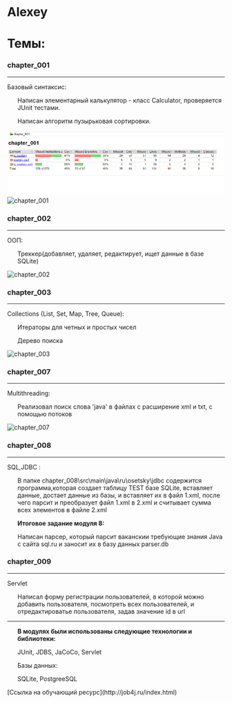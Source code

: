 ﻿# Alexey

Темы:
========================================================================================
### chapter_001
----------------------------------------------------------------------------------------
Базовый синтаксис:
<ul> Написан элементарный калькулятор - класс Calculator, проверяется JUnit тестами. </ul>
<ul> Написан алгоритм пузырьковая сортировки. </ul>

![chapter_001](/imagesForReadme/chapter_001.png)
![chapter_001](https://user-images.githubusercontent.com/19537611/39668254-47a9dde8-50d1-11e8-99da-e0cca85e0ed7.png)
   
### chapter_002
-----------------------------------------------------------------------------------------
ООП:
<ul> Треккер(добавляет, удаляет, редактирует, ищет данные в базе SQLite)</ul>

![chapter_002](https://user-images.githubusercontent.com/19537611/39668374-97e27eac-50d4-11e8-8c05-8ba98079cfe4.png)
 

### chapter_003
-----------------------------------------------------------------------------------------
Collections (List, Set, Map, Tree, Queue):
<ul> Итераторы для четных и простых чисел </ul>
<ul> Дерево поиска</ul>

![chapter_003](https://user-images.githubusercontent.com/19537611/39668377-b58dd938-50d4-11e8-861d-12d8d44852da.png)

### chapter_007
-----------------------------------------------------------------------------------------
Multithreading:
<ul> Реализовал поиск слова 'java' в файлах с расширение xml и txt, с помощью потоков </ul>

![chapter_007](https://user-images.githubusercontent.com/19537611/39668380-ccfaed22-50d4-11e8-92dc-f832a2374fff.png)

### chapter_008
-----------------------------------------------------------------------------------------
SQL,JDBC :
<ul> В папке chapter_008\src\main\java\ru\osetsky\jdbc содержится программа,которая cоздает таблицу TEST базе SQLite, вставляет данные, достает данные из базы, и
 вставляет их в файл 1.xml, после чего парсит и преобразует файл 1.xml в 2.xml  и считывает сумма всех элементов в файле 2.xml</ul>
<ul><strong>Итоговое задание модуля 8:</strong></ul>
<ul>Написан парсер, который парсит ваканскии требующие знания Java с сайта sql.ru и заносит их в базу данных parser.db</ul>

### chapter_009
-----------------------------------------------------------------------------------------
Servlet
<ul> Написал форму регистрации пользователей, в которой можно добавить пользователя,
посмотреть всех пользователей, и отредактироватье пользователя, задав значение id в url</ul>

-----------------------------------------------------------------------------------------

<ul><strong>В модулях были использованы следующие технологии и библиотеки: </strong></ul>
<ul>JUnit, JDBS, JaCoCo, Servlet</ul>
<ul>Базы данных: </ul>
<ul>SQLite, PostgreeSQL</ul>
[Ссылка на обучающий ресурс](http://job4j.ru/index.html)